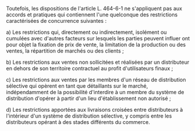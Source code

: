 Toutefois, les dispositions de l'article L. 464-6-1 ne s'appliquent pas aux accords et pratiques qui contiennent l'une quelconque des restrictions caractérisées de concurrence suivantes :

a) Les restrictions qui, directement ou indirectement, isolément ou cumulées avec d'autres facteurs sur lesquels les parties peuvent influer ont pour objet la fixation de prix de vente, la limitation de la production ou des ventes, la répartition de marchés ou des clients ;

b) Les restrictions aux ventes non sollicitées et réalisées par un distributeur en dehors de son territoire contractuel au profit d'utilisateurs finaux ;

c) Les restrictions aux ventes par les membres d'un réseau de distribution sélective qui opèrent en tant que détaillants sur le marché, indépendamment de la possibilité d'interdire à un membre du système de distribution d'opérer à partir d'un lieu d'établissement non autorisé ;

d) Les restrictions apportées aux livraisons croisées entre distributeurs à l'intérieur d'un système de distribution sélective, y compris entre les distributeurs opérant à des stades différents du commerce.
